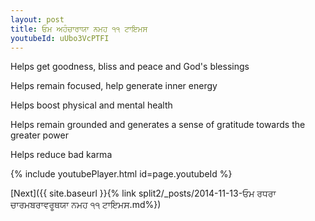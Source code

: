 ```yaml
---
layout: post
title: ਓਮ ਅਹੰਚਾਰਾਯਾ ਨਮਹ ੧੧ ਟਾਇਮਸ
youtubeId: uUbo3VcPTFI
---
```

 
 
Helps get goodness, bliss and peace and God's blessings
 
Helps remain focused, help generate inner energy 
 
Helps boost physical and mental health 
 
Helps remain grounded and generates a sense of gratitude towards the greater power 
 
Helps reduce bad karma
 
 
 
 


{% include youtubePlayer.html id=page.youtubeId %}
 
[Next]({{ site.baseurl }}{% link  split2/_posts/2014-11-13-ਓਮ ਰਧਰਾ ਚਾਰਮਬਰਾਵਰੂਥਯਾ ਨਮਹ ੧੧ ਟਾਇਮਸ.md%})
 
